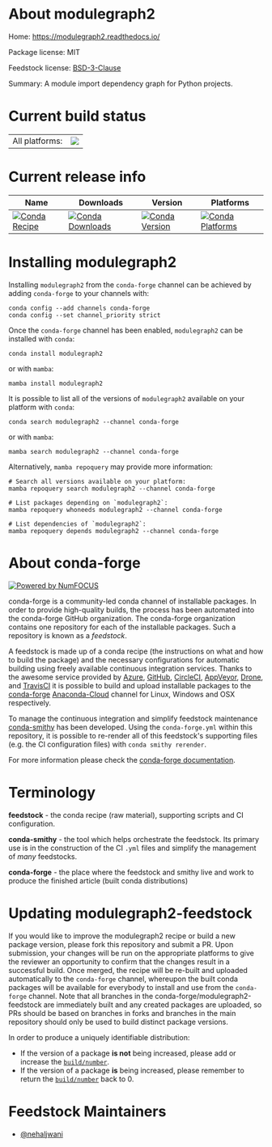 About modulegraph2
==================

Home: https://modulegraph2.readthedocs.io/

Package license: MIT

Feedstock license: [BSD-3-Clause](https://github.com/conda-forge/modulegraph2-feedstock/blob/main/LICENSE.txt)

Summary: A module import dependency graph for Python projects.

Current build status
====================


<table><tr><td>All platforms:</td>
    <td>
      <a href="https://dev.azure.com/conda-forge/feedstock-builds/_build/latest?definitionId=10884&branchName=main">
        <img src="https://dev.azure.com/conda-forge/feedstock-builds/_apis/build/status/modulegraph2-feedstock?branchName=main">
      </a>
    </td>
  </tr>
</table>

Current release info
====================

| Name | Downloads | Version | Platforms |
| --- | --- | --- | --- |
| [![Conda Recipe](https://img.shields.io/badge/recipe-modulegraph2-green.svg)](https://anaconda.org/conda-forge/modulegraph2) | [![Conda Downloads](https://img.shields.io/conda/dn/conda-forge/modulegraph2.svg)](https://anaconda.org/conda-forge/modulegraph2) | [![Conda Version](https://img.shields.io/conda/vn/conda-forge/modulegraph2.svg)](https://anaconda.org/conda-forge/modulegraph2) | [![Conda Platforms](https://img.shields.io/conda/pn/conda-forge/modulegraph2.svg)](https://anaconda.org/conda-forge/modulegraph2) |

Installing modulegraph2
=======================

Installing `modulegraph2` from the `conda-forge` channel can be achieved by adding `conda-forge` to your channels with:

```
conda config --add channels conda-forge
conda config --set channel_priority strict
```

Once the `conda-forge` channel has been enabled, `modulegraph2` can be installed with `conda`:

```
conda install modulegraph2
```

or with `mamba`:

```
mamba install modulegraph2
```

It is possible to list all of the versions of `modulegraph2` available on your platform with `conda`:

```
conda search modulegraph2 --channel conda-forge
```

or with `mamba`:

```
mamba search modulegraph2 --channel conda-forge
```

Alternatively, `mamba repoquery` may provide more information:

```
# Search all versions available on your platform:
mamba repoquery search modulegraph2 --channel conda-forge

# List packages depending on `modulegraph2`:
mamba repoquery whoneeds modulegraph2 --channel conda-forge

# List dependencies of `modulegraph2`:
mamba repoquery depends modulegraph2 --channel conda-forge
```


About conda-forge
=================

[![Powered by
NumFOCUS](https://img.shields.io/badge/powered%20by-NumFOCUS-orange.svg?style=flat&colorA=E1523D&colorB=007D8A)](https://numfocus.org)

conda-forge is a community-led conda channel of installable packages.
In order to provide high-quality builds, the process has been automated into the
conda-forge GitHub organization. The conda-forge organization contains one repository
for each of the installable packages. Such a repository is known as a *feedstock*.

A feedstock is made up of a conda recipe (the instructions on what and how to build
the package) and the necessary configurations for automatic building using freely
available continuous integration services. Thanks to the awesome service provided by
[Azure](https://azure.microsoft.com/en-us/services/devops/), [GitHub](https://github.com/),
[CircleCI](https://circleci.com/), [AppVeyor](https://www.appveyor.com/),
[Drone](https://cloud.drone.io/welcome), and [TravisCI](https://travis-ci.com/)
it is possible to build and upload installable packages to the
[conda-forge](https://anaconda.org/conda-forge) [Anaconda-Cloud](https://anaconda.org/)
channel for Linux, Windows and OSX respectively.

To manage the continuous integration and simplify feedstock maintenance
[conda-smithy](https://github.com/conda-forge/conda-smithy) has been developed.
Using the ``conda-forge.yml`` within this repository, it is possible to re-render all of
this feedstock's supporting files (e.g. the CI configuration files) with ``conda smithy rerender``.

For more information please check the [conda-forge documentation](https://conda-forge.org/docs/).

Terminology
===========

**feedstock** - the conda recipe (raw material), supporting scripts and CI configuration.

**conda-smithy** - the tool which helps orchestrate the feedstock.
                   Its primary use is in the construction of the CI ``.yml`` files
                   and simplify the management of *many* feedstocks.

**conda-forge** - the place where the feedstock and smithy live and work to
                  produce the finished article (built conda distributions)


Updating modulegraph2-feedstock
===============================

If you would like to improve the modulegraph2 recipe or build a new
package version, please fork this repository and submit a PR. Upon submission,
your changes will be run on the appropriate platforms to give the reviewer an
opportunity to confirm that the changes result in a successful build. Once
merged, the recipe will be re-built and uploaded automatically to the
`conda-forge` channel, whereupon the built conda packages will be available for
everybody to install and use from the `conda-forge` channel.
Note that all branches in the conda-forge/modulegraph2-feedstock are
immediately built and any created packages are uploaded, so PRs should be based
on branches in forks and branches in the main repository should only be used to
build distinct package versions.

In order to produce a uniquely identifiable distribution:
 * If the version of a package **is not** being increased, please add or increase
   the [``build/number``](https://docs.conda.io/projects/conda-build/en/latest/resources/define-metadata.html#build-number-and-string).
 * If the version of a package **is** being increased, please remember to return
   the [``build/number``](https://docs.conda.io/projects/conda-build/en/latest/resources/define-metadata.html#build-number-and-string)
   back to 0.

Feedstock Maintainers
=====================

* [@nehaljwani](https://github.com/nehaljwani/)

